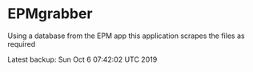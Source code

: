 # EPMgrabber
Using a database from the EPM app this application scrapes the files as required


Latest backup: Sun Oct 6 07:42:02 UTC 2019
